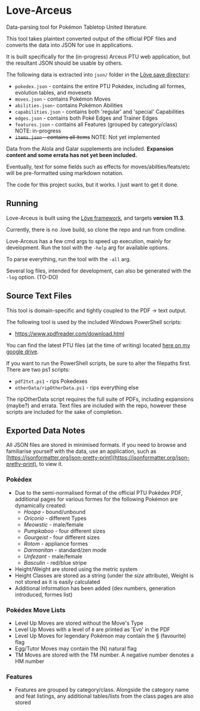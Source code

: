 # Love-Arceus
Data-parsing tool for Pokémon Tabletop United literature.

This tool takes plaintext converted output of the official PDF files and converts the data into JSON for use in applications.

It is built specifically for the (in-progress) Arceus PTU web application, but the resultant JSON should be usable by others.

The following data is extracted into `json/` folder in the [Löve save directory]([https://love2d.org/wiki/love.filesystem](https://love2d.org/wiki/love.filesystem)):
- `pokedex.json` - contains the entire PTU Pokédex, including all formes, evolution tables, and movesets
- `moves.json` - contains Pokémon Moves
- `abilities.json`- contains Pokémon Abilities
- `capabilities.json` - contains both 'regular' and 'special' Capabilities
- `edges.json` - contains both Poké Edges and Trainer Edges
- `features.json` - contains all Features (grouped by category/class) NOTE: in-progress
- ~~`items.json` - contains all items~~ NOTE: Not yet implemented

Data from the Alola and Galar supplements are included.
**Expansion content and some errata has not yet been included.**

Eventually, text for some fields such as effects for moves/abilties/feats/etc will be pre-formatted using markdown notation.

The code for this project sucks, but it works. I just want to get it done.

## Running
Love-Arceus is built using the [Löve framework](https://love2d.org/), and targets **version 11.3**.

Currently, there is no .love build, so clone the repo and run from cmdline. 

Love-Arceus has a few cmd args to speed up execution, mainly for development. Run the tool with the `-help` arg for available options.

To parse everything, run the tool with the `-all` arg.

Several log files, intended for development, can also be generated with the `-log` option. (TO-DO)

## Source Text Files
This tool is domain-specific and tightly coupled to the PDF -> text output.

The following tool is used by the included Windows PowerShell scripts:

- https://www.xpdfreader.com/download.html

You can find the latest PTU files (at the time of writing) located [here on my google drive](https://drive.google.com/file/d/1vbaVqzbzbc63CnMOe30r1E1qxc9yf7pJ/view?usp=sharing).

If you want to run the PowerShell scripts, be sure to alter the filepaths first. There are two ps1 scripts:

- `pdf2txt.ps1` - rips Pokedexes
- `otherData/ripOtherData.ps1` - rips everything else

The ripOtherData script requires the full suite of PDFs, including expansions (maybe?) and errata. Text files are included with the repo, however these scripts are included for the sake of completion.

## Exported Data Notes
All JSON files are stored in minimised formats. If you need to browse and familiarise yourself with the data, use an application, such as [https://jsonformatter.org/json-pretty-print](https://jsonformatter.org/json-pretty-print), to view it.

### Pokédex
- Due to the semi-normalised format of the official PTU Pokédex PDF, additional pages for various formes for the following Pokémon are dynamically created:
	* *Hoopa* - bound/unbound
	* *Oricorio* - different Types
	* *Meowstic* - male/female
	* *Pumpkaboo* - four different sizes
	* *Gourgeist*  - four different sizes
	* *Rotom* - appliance formes
	* *Darmanitan* - standard/zen mode
	* *Unfezant* - male/female
	* *Basculin* - red/blue stripe
- Height/Weight are stored using the metric system
- Height Classes are stored as a string (under the *size* attribute), Weight is not stored as it is easily calculated
- Additional information has been added (dex numbers, generation introduced, formes list)

### Pokédex Move Lists
- Level Up Moves are stored without the Move's Type
- Level Up Moves with a level of `0` are printed as 'Evo' in the PDF
- Level Up Moves for legendary Pokémon may contain the § (favourite) flag
- Egg/Tutor Moves may contain the (N) natural flag
- TM Moves are stored with the TM number. A negative number denotes a HM number
 
### Features
- Features are grouped by category/class. Alongside the category name and feat listings, any additional tables/lists from the class pages are also stored
